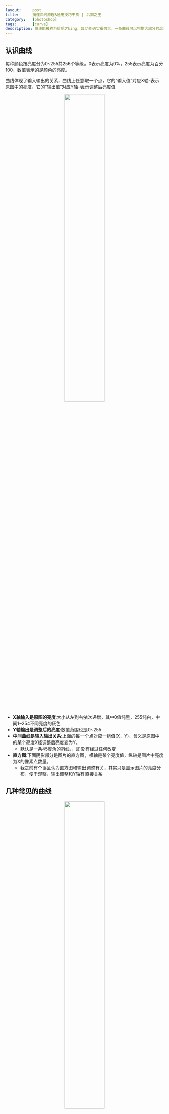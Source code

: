 ```yaml
---
layout:     post
title:      搞懂曲线原理&通用技巧干货 | 后期之王
category:   [photoshop]
tags:       [curve]
description: 曲线能被称为后期之king，其功能确实很强大，一条曲线可以完整大部分的后期修图
---
```


## 认识曲线

每种颜色按亮度分为0~255共256个等级，0表示亮度为0%，255表示亮度为百分100，数值表示的是颜色的亮度。

曲线体现了输入输出的关系，曲线上任意取一个点，它的“输入值”对应X轴-表示原图中的亮度，它的“输出值”对应Y轴-表示调整后亮度值

<div align=center><img src="/images/ps_curve/1.jpg" width="50%" height="50%" /></div>

- **X轴输入是原图的亮度**:大小从左到右依次递增，其中0值纯黑，255纯白，中间1~254不同亮度的灰色
- **Y轴输出是调整后的亮度**:数值范围也是0~255
- **中间曲线是输入输出关系**:上面的每一个点对应一组值(X，Y)，含义是原图中的某个亮度X经调整后亮度变为Y。
	- 默认是一条45度角的斜线，，即没有经过任何改变
- **直方图**:下面阴影部分是图片的直方图，横轴是某个亮度值，纵轴是图片中亮度为X的像素点数量。
	- 我之前有个误区认为直方图和输出调整有关，其实只是显示图片的亮度分布，便于观察，输出调整和Y轴有直接关系
	

## 几种常见的曲线

<div align=center><img src="/images/ps_curve/2.jpg" width="50%" height="50%" /></div>


提亮曲线对应一个上旋线，所有像素点输出值Y都增大，也表示原图中所有点亮度都增加了


<div align=center><img src="/images/ps_curve/3.jpg" width="50%" height="50%" /></div>

压暗曲线对应一个下旋线，所有像素点输出值Y都减小，也表示原图中所有点亮度都降低了

<div align=center><img src="/images/ps_curve/4.jpg" width="50%" height="50%" /></div>

在高光处建立锚点提高亮度，在阴影处建立锚点并降低亮度，有效地提高了照片的对比度

<div align=center><img src="/images/ps_curve/5.jpg" width="50%" height="50%" /></div>

相反，降低高光锚点，提高阴影锚点，形成一个反S的形状，就达到了降低对比度的效果

<div align=center><img src="/images/ps_curve/6.jpg" width="50%" height="50%" /></div>

原图是一张灰蒙蒙的图片，直方图上X>45和X<120的区域才有像素信息，两边区域基本没有像素点

<div align=center><img src="/images/ps_curve/7.jpg" width="50%" height="50%" /></div>

把曲线最右侧向左移，此时原图X>120的像素都被提亮到了Y=255的纯白色;同样最左侧右移，X<45的像素都变成了黑色。通过调整，图片的反差就大大提升了

> 这也是李涛老师讲的使照片通透的除霾法

## 曲线之颜色调整

前面主要是RGB通道下调整亮度，当然也可以通过选定曲线的单通道调整颜色

<div align=center><img src="/images/ps_curve/8.jpg" width="50%" height="50%" /></div>

选定某个单通道后，以对角线为分割，向左上方调整曲线时，就会达到加原色减补色的效果，右下方调整达到相反效果。前面有篇文章详细介绍过原色&互补色

<div align=center><img src="/images/ps_curve/9.jpg" width="50%" height="50%" /></div>

比如我想调成深秋金黄的效果，就可以选定蓝通道，然后向右下调整曲线，达到加黄色减蓝色的效果

## 曲线 VS 色彩平衡

<div align=center><img src="/images/ps_curve/10.jpg" width="50%" height="50%" /></div>

曲线基本可以实现色彩平衡的全部功能
1. 曲线的单颜色通道和色彩平衡的颜色调节一一对应
2. 曲线的X轴根据不同亮度对应色彩平衡的不同区域

不同点
1. 曲线对灰度的分区调节控制得更加精细
2. 色彩平衡使用更加直观方便

## 色阶

<div align=center><img src="/images/ps_curve/11.jpg" width="50%" height="50%" /></div>

- **黑场-最暗的点**：比如黑场值为30，意味着把30以下的色值都变为0;所以右移黑场，色值为0的点变多，图片变暗
- **白场-最亮的点**：比如白场值为210，意味着210以上的色值变为255;所以左移白场，色值为255的点变多，图片变亮
- **灰场-中间调**：它左边代表图片的暗部，右边代表亮部。滑块右移，等于更多的中间调像素进入暗部，图片变暗;反之亦然
- **黑色输出色阶**：黑场对应的输出值，输入不变的前提下改变输出黑场。比如输入为0，输出变成50，相当于把原图中的黑色变成灰色，所以图片变亮
- **白色输出色阶**：白场对应的输出值，道理和上面一样，效果相反，图片变暗

## 曲线 VS 色阶

<div align=center><img src="/images/ps_curve/12.jpg" width="50%" height="50%" /></div>

- 色阶的输出=曲线的Y轴
	- 向左移动色阶输出白场滑块，输入不变的情况下，输出减小，图片变暗，效果等价于上图曲线的调整

- 色阶的输入=曲线的X轴 
	- 向左移动色阶输入白场滑块，白场值变小，亮度大于白场的像素都变为了白色，所以白色部分变多，图片变亮，效果等价于上图曲线调整

所以曲线也能实现色阶的功能，不同点在于
1. 曲线最多可以有16个控制点，而色阶只有3个。因此曲线对于色调的调节可以做到更加精确
2. 曲线没有中间调滑块。不过由于曲线可以有16个控制点，如果需要中间调控制点，可以随时加上去的

## 曲线的两种调用方式

通过 菜单栏 图像-调整一曲线方式(ctrl+m)方式
1. 只对选中的图层作用，范围小 
2. 改变图层的原始信息

<div align=center><img src="/images/ps_curve/13.jpg" width="50%" height="50%" /></div>

通过图层调板下的曲线方式
1. 新建曲线蒙版，对选中及以下图层作用，范围大 
2. 不改变图层的原始信息

<div align=center><img src="/images/ps_curve/14.jpg" width="50%" height="50%" /></div>











